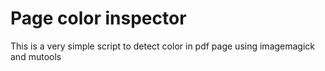 # Page color inspector
This is a very simple script to detect color in pdf page using imagemagick and mutools
